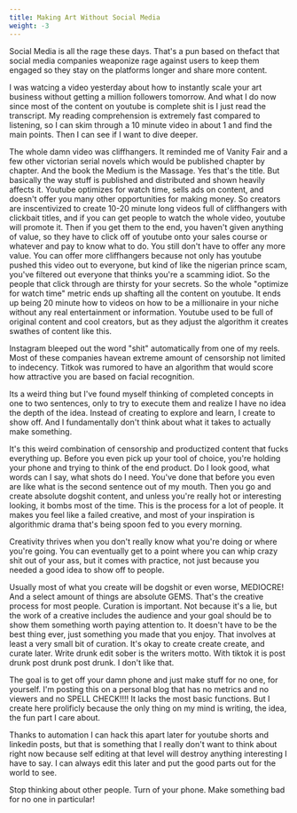 ```yaml
---
title: Making Art Without Social Media
weight: -3
---
```

Social Media is all the rage these days. That's a pun based on thefact that social media companies weaponize rage against users to keep them engaged so they stay on the platforms longer and share more content.

I was watcing a video yesterday about how to instantly scale your art business without getting a million followers tomorrow. And what I do now since most of the content on youtube is complete shit is I just read the transcript. My reading comprehension is extremely fast compared to listening, so I can skim through a 10 minute video in about 1 and find the main points. Then I can see if I want to dive deeper.

The whole damn video was cliffhangers. It reminded me of Vanity Fair and a few other victorian serial novels which would be published chapter by chapter. And the book the Medium is the Massage. Yes that's the title. But basically the way stuff is published and distributed and shown heavily affects it. Youtube optimizes for watch time, sells ads on content, and doesn't offer you many other opportunities for making money. So creators are inscentivized to create 10-20 minute long videos full of cliffhangers with clickbait titles, and if you can get people to watch the whole video, youtube will promote it. Then if you get them to the end, you haven't given anything of value, so they have to click off of youtube onto your sales course or whatever and pay to know what to do. You still don't have to offer any more value. You can offer more cliffhangers because not only has youtube pushed this video out to everyone, but kind of like the nigerian prince scam, you've filtered out everyone that thinks you're a scamming idiot. So the people that click through are thirsty for your secrets. So the whole "optimize for watch time" metric ends up shafting all the content on youtube. It ends up being 20 minute how to videos on how to be a millionaire in your niche without any real entertainment or information. Youtube used to be full of original content and cool creators, but as they adjust the algorithm it creates swathes of content like this.

Instagram bleeped out the word "shit" automatically from one of my reels. Most of these companies havean extreme amount of censorship not limited to indecency. Titkok was rumored to have an algorithm that would score how attractive you are based on facial recognition.

Its a weird thing but I've found myself thinking of completed concepts in one to two sentences, only to try to execute them and realize I have no idea the depth of the idea. Instead of creating to explore and learn, I create to show off. And I fundamentally don't think about what it takes to actually make something.

It's this weird combination of censorship and productized content that fucks everything up. Before you even pick up your tool of choice, you're holding your phone and trying to think of the end product. Do I look good, what words can I say, what shots do I need. You've done that before you even are like what is the second sentence out of my mouth. Then you go and create absolute dogshit content, and unless you're really hot or interesting looking, it bombs most of the time. This is the process for a lot of people. It makes you feel like a failed creative, and most of your inspiration is algorithmic drama that's being spoon fed to you every morning.

Creativity thrives when you don't really know what you're doing or where you're going. You can eventually get to a point where you can whip crazy shit out of your ass, but it comes with practice, not just because you needed a good idea to show off to people.

Usually most of what you create will be dogshit or even worse, MEDIOCRE! And a select amount of things are absolute GEMS. That's the creative process for most people. Curation is important. Not because it's a lie, but the work of a creative includes the audience and your goal should be to show them something worth paying attention to. It doesn't have to be the best thing ever, just something you made that you enjoy. That involves at least a very small bit of curation. It's okay to create create create, and curate later. Write drunk edit sober is the writers motto. With tiktok it is post drunk post drunk post drunk. I don't like that.

The goal is to get off your damn phone and just make stuff for no one, for yourself. I'm posting this on a personal blog that has no metrics and no viewers and no SPELL CHECK!!!! It lacks the most basic functions. But I create here prolificly because the only thing on my mind is writing, the idea, the fun part I care about.

Thanks to automation I can hack this apart later for youtube shorts and linkedin posts, but that is something that I really don't want to think about right now because self editing at that level will destroy anything interesting I have to say. I can always edit this later and put the good parts out for the world to see.

Stop thinking about other people. Turn of your phone. Make something bad for no one in particular!